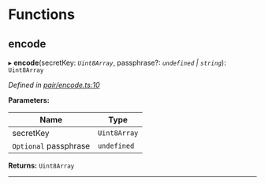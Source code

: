 

# Functions

<a id="encode"></a>

##  encode

▸ **encode**(secretKey: *`Uint8Array`*, passphrase?: *`undefined` | `string`*): `Uint8Array`

*Defined in [pair/encode.ts:10](https://github.com/polkadot-js/common/blob/5d6dd86/packages/keyring/src/pair/encode.ts#L10)*

**Parameters:**

| Name | Type |
| ------ | ------ |
| secretKey | `Uint8Array` |
| `Optional` passphrase | `undefined` | `string` |

**Returns:** `Uint8Array`

___

